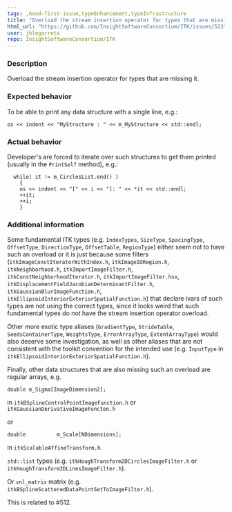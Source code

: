```yaml
---
tags: ,Good-first-issue,typeEnhancement,typeInfrastructure
title: "Overload the stream insertion operator for types that are missing it"
html_url: "https://github.com/InsightSoftwareConsortium/ITK/issues/513"
user: jhlegarreta
repo: InsightSoftwareConsortium/ITK
---
```


### Description
Overload the stream insertion operator for types that are missing it.

### Expected behavior
To be able to print any data structure with a single line, e.g.:
```
os << indent << "MyStructure : " << m_MyStructure << std::endl;
```
### Actual behavior
Developer's are forced to iterate over such structures to get them printed (usually in the `PrintSelf` method), e.g.:
```
  while( it != m_CirclesList.end() )
    {
    os << indent << "[" << i << "]: " << *it << std::endl;
    ++it;
    ++i;
    }
```

### Additional information
Some fundamental ITK types (e.g. `IndexTypes`, `SizeType`, `SpacingType`, `OffsetType`,  `DirectionType`, `OffsetTable`, `RegionType`) either seem not to have such an overload or it is just because some filters (`itkImageConstIteratorWithIndex.h`, `itkImageIORegion.h`, `itkNeighborhood.h`,  `itkImportImageFilter.h`, `itkConstNeighborhoodIterator.h`, `itkImportImageFilter.hxx`, `itkDisplacementFieldJacobianDeterminantFilter.h`, `itkGaussianBlurImageFunction.h`, `itkEllipsoidInteriorExteriorSpatialFunction.h`) that declare ivars of such types are not using the correct types, since it looks weird that such fundamental types do not have the stream insertion operator overload.

Other more exotic type aliases (`GradientType`, `StrideTable`, `SeedsContainerType`, `WeightsType`, `ErrorArrayType`, `ExtentArrayType`) would also deserve some investigation, as well as other aliases that are not consistent with the toolkit convention for the intended use (e.g. `InputType` in `itkEllipsoidInteriorExteriorSpatialFunction.h`).

Finally, other data structures that are also missing such an overload are regular arrays, e.g.
```
double m_Sigma[ImageDimension2];
```
in `itkBSplineControlPointImageFunction.h` or `itkGaussianDerivativeImageFuncton.h`

or
```
double          m_Scale[NDimensions];
``` 
in `itkScalableAffineTransform.h`.

`std::list` types (e.g. `itkHoughTransform2DCirclesImageFilter.h` or `itkHoughTransform2DLinesImageFilter.h`).

Or `vnl_matrix` matrix (e.g. `itkBSplineScatteredDataPointSetToImageFilter.h`).

This is related to #512.
